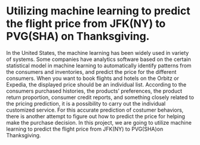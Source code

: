 # Utilizing machine learning to predict the flight price from JFK(NY) to PVG(SHA) on Thanksgiving.

In the United States, the machine learning has been widely used in variety of systems. Some companies have analytics software based on the certain statistical model in machine learning to automatically identify patterns from the consumers and inventories, and predict the price for the different consumers. When you want to book flights and hotels on the Orbitz or Expedia, the displayed price should be an individual list. According to the consumers purchased histories, the products’ preferences, the product return proportion, consumer credit reports, and something closely related to the pricing prediction, it is a possibility to carry out the individual customized service. For this accurate prediction of costumer behaviors, there is another attempt to figure out how to predict the price for helping make the purchase decision. In this project, we are going to utilize machine learning to predict the flight price from JFK(NY) to PVG(SHA)on Thanksgiving. 
